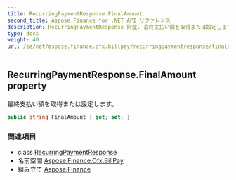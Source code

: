 ```yaml
---
title: RecurringPaymentResponse.FinalAmount
second_title: Aspose.Finance for .NET API リファレンス
description: RecurringPaymentResponse 財産. 最終支払い額を取得または設定します
type: docs
weight: 40
url: /ja/net/aspose.finance.ofx.billpay/recurringpaymentresponse/finalamount/
---
```

## RecurringPaymentResponse.FinalAmount property

最終支払い額を取得または設定します。

```csharp
public string FinalAmount { get; set; }
```

### 関連項目

* class [RecurringPaymentResponse](../)
* 名前空間 [Aspose.Finance.Ofx.BillPay](../../recurringpaymentresponse/)
* 組み立て [Aspose.Finance](../../../)


